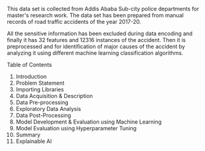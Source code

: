 This data set is collected from Addis Ababa Sub-city police departments for master's research work. The data set has been prepared from manual records of road traffic accidents of the year 2017-20.

All the sensitive information has been excluded during data encoding and finally it has 32 features and 12316 instances of the accident. Then it is preprocessed and for identification of major causes of the accident by analyzing it using different machine learning classification algorithms.


Table of Contents
1. Introduction
2. Problem Statement
3. Importing Libraries
4. Data Acquisition & Description
5. Data Pre-processing
6. Exploratory Data Analysis
7. Data Post-Processing
8. Model Development & Evaluation using Machine Learning
9. Model Evaluation using Hyperparameter Tuning
10. Summary
11. Explainable AI
